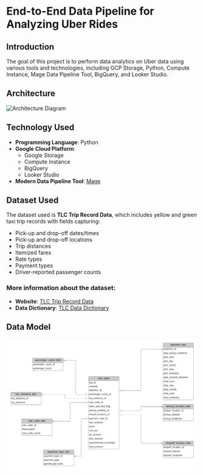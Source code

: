 # End-to-End Data Pipeline for Analyzing Uber Rides
## Introduction
The goal of this project is to perform data analytics on Uber data using various tools and technologies, including GCP Storage, Python, Compute Instance, Mage Data Pipeline Tool, BigQuery, and Looker Studio.

## Architecture
![Architecture Diagram](End-to-End-Data-Pipeline-for-Analyzing-Uber-Rides/architecture.jpg)

## Technology Used
- **Programming Language**: Python
- **Google Cloud Platform**:
  - Google Storage
  - Compute Instance
  - BigQuery
  - Looker Studio
- **Modern Data Pipeline Tool**: [Mage](https://www.mage.ai/)

## Dataset Used
The dataset used is **TLC Trip Record Data**, which includes yellow and green taxi trip records with fields capturing:
- Pick-up and drop-off dates/times
- Pick-up and drop-off locations
- Trip distances
- Itemized fares
- Rate types
- Payment types
- Driver-reported passenger counts

### More information about the dataset:
- **Website**: [TLC Trip Record Data](https://www.nyc.gov/site/tlc/about/tlc-trip-record-data.page)
- **Data Dictionary**: [TLC Data Dictionary](https://www.nyc.gov/assets/tlc/downloads/pdf/data_dictionary_trip_records_yellow.pdf)

## Data Model
![Screenshot](data_model.jpeg)
